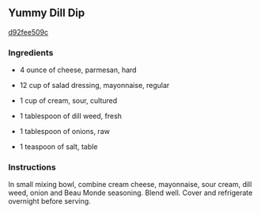 ## Yummy Dill Dip

[d92fee509c](http://www.food.com/recipe/yummy-dill-dip-109436)

### Ingredients

 - 4 ounce of cheese, parmesan, hard

 - 12 cup of salad dressing, mayonnaise, regular

 - 1 cup of cream, sour, cultured

 - 1 tablespoon of dill weed, fresh

 - 1 tablespoon of onions, raw

 - 1 teaspoon of salt, table

### Instructions

In small mixing bowl, combine cream cheese, mayonnaise, sour cream, dill weed, onion and Beau Monde seasoning. Blend well. Cover and refrigerate overnight before serving.